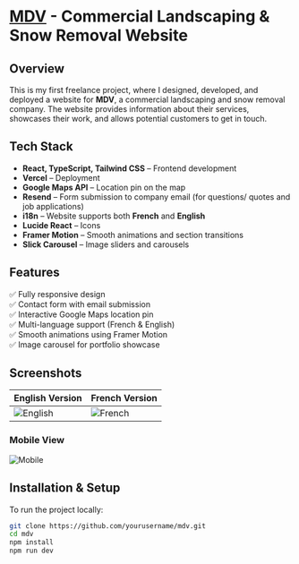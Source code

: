 # [MDV](https://paysagistemdv.ca) - Commercial Landscaping & Snow Removal Website

## Overview
This is my first freelance project, where I designed, developed, and deployed a website for **MDV**, a commercial landscaping and snow removal company. The website provides information about their services, showcases their work, and allows potential customers to get in touch.

## Tech Stack
- **React, TypeScript, Tailwind CSS** – Frontend development
- **Vercel** – Deployment
- **Google Maps API** – Location pin on the map
- **Resend** – Form submission to company email (for questions/ quotes and job applications)
- **i18n** – Website supports both **French** and **English**
- **Lucide React** – Icons
- **Framer Motion** – Smooth animations and section transitions
- **Slick Carousel** – Image sliders and carousels

## Features
✅ Fully responsive design  
✅ Contact form with email submission  
✅ Interactive Google Maps location pin  
✅ Multi-language support (French & English)  
✅ Smooth animations using Framer Motion  
✅ Image carousel for portfolio showcase  

## Screenshots
| English Version  | French Version |
|-----------------|----------------|
| ![English](https://github.com/user-attachments/assets/49e1411b-39f1-4872-9377-63084b8990eb) | ![French](https://github.com/user-attachments/assets/4a75d7a8-dffd-4be7-b546-d8957533323d) |

### Mobile View
![Mobile](https://github.com/user-attachments/assets/9486e2c4-5dad-4a83-903c-5ebb38b82dce)


## Installation & Setup
To run the project locally:  
```bash
git clone https://github.com/yourusername/mdv.git
cd mdv
npm install
npm run dev
